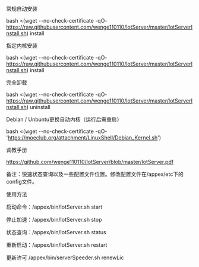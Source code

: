 常规自动安装

bash <(wget --no-check-certificate -qO- https://raw.githubusercontent.com/wenge110110/lotServer/master/lotServerInstall.sh) install

指定内核安装

bash <(wget --no-check-certificate -qO- https://raw.githubusercontent.com/wenge110110/lotServer/master/lotServerInstall.sh) install <Kernel Version>

完全卸载

bash <(wget --no-check-certificate -qO- https://raw.githubusercontent.com/wenge110110/lotServer/master/lotServerInstall.sh) uninstall

Debian / Unbuntu更换自动内核（运行后需重启）

bash <(wget --no-check-certificate -qO- 'https://moeclub.org/attachment/LinuxShell/Debian_Kernel.sh')

调教手册

https://github.com/wenge110110/lotServer/blob/master/lotServer.pdf

备注：锐速状态查询以及一些配置文件位置。修改配置文件在/appex/etc下的config文件。

使用方法

启动命令：/appex/bin/lotServer.sh start

停止加速：/appex/bin/lotServer.sh stop

状态查询：/appex/bin/lotServer.sh status

重新启动：/appex/bin/lotServer.sh restart

更新许可 /appex/bin/serverSpeeder.sh renewLic

